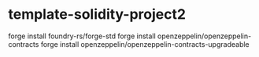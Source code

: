 # template-solidity-project2


forge install foundry-rs/forge-std
forge install openzeppelin/openzeppelin-contracts
forge install openzeppelin/openzeppelin-contracts-upgradeable

